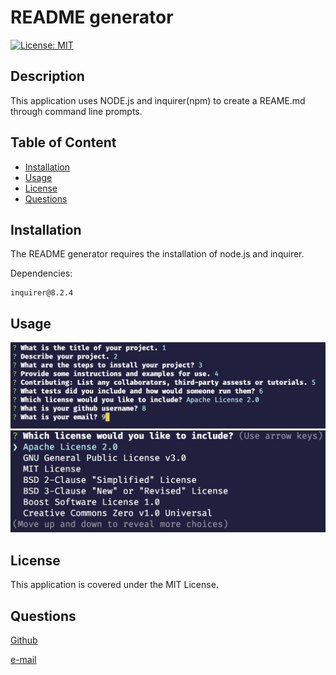   # README generator
[![License: MIT](https://img.shields.io/badge/License-MIT-yellow.svg)](https://opensource.org/licenses/MIT)
  ## Description
  
This application uses NODE.js and inquirer(npm) to create a REAME.md through command line prompts.
  
  ## Table of Content
  
  - [Installation](#installation)
  - [Usage](#usage)
  - [License](#license)
  - [Questions](#questions)
  
  ## Installation
  The README generator requires the installation of node.js and inquirer.

Dependencies:

    inquirer@8.2.4
  
  ## Usage
  
    
![code running in terminal](assets/images/terminalExample.png)
![list of licenses](assets/images/licenseList.png)

  
  ## License
  
  This application is covered under the MIT License.
  
  
  ## Questions
  
  
  [Github](github.com/tdavids215)
  
  [e-mail](tdavids215@gmail.com)